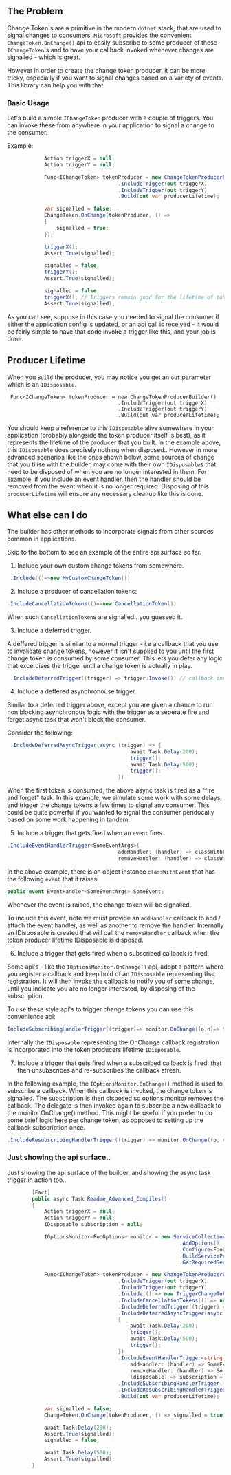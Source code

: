 ## The Problem

Change Token's are a primitive in the modern `dotnet` stack, that are used to signal changes to consumers. 
`Microsoft` provides the convenient `ChangeToken.OnChange()` api to easily subscribe to some producer of these `IChangeToken`'s 
and to have your callback invoked whenever changes are signalled - which is great.

However in order to create the change token producer, it can be more tricky, especially if you want to signal changes based on a variety of events.
This library can help you with that.

### Basic Usage

Let's build a simple `IChangeToken` producer with a couple of triggers.
You can invoke these from anywhere in your application to signal a change to the consumer.

Example:

```csharp
            Action triggerX = null;
            Action triggerY = null;

            Func<IChangeToken> tokenProducer = new ChangeTokenProducerBuilder()
                                    .IncludeTrigger(out triggerX)
                                    .IncludeTrigger(out triggerY)
                                    .Build(out var producerLifetime);

            var signalled = false;
            ChangeToken.OnChange(tokenProducer, () =>
            {
                signalled = true;
            });

            triggerX();
            Assert.True(signalled);

            signalled = false;
            triggerY();
            Assert.True(signalled);

            signalled = false;
            triggerX(); // Triggers remain good for the lifetime of token producer.
            Assert.True(signalled);       
```

As you can see, suppose in this case you needed to signal the consumer if either the application config is updated, or an api call is received - it would be fairly simple to have that code invoke a trigger like this, and your job is done.

## Producer Lifetime

When you `Build` the producer, you may notice you get an `out` parameter which is an `IDisposable`.

```
 Func<IChangeToken> tokenProducer = new ChangeTokenProducerBuilder()
                                    .IncludeTrigger(out triggerX)
                                    .IncludeTrigger(out triggerY)
                                    .Build(out var producerLifetime);
```

You should keep a reference to this `IDisposable` alive somewhere in your application (probably alongside the token producer itself is best), 
as it represents the lifetime of the producer that you built.
In the example above, this `IDisposable` does precisely nothing when disposed..
However in more advanced scenarios like the ones shown below,
some sources of change that you tilise with the builder, may come with their own `IDisposable`s that need to be disposed of when you are no longer interested in them.
For example, if you include an event handler, then the handler should be removed from the event when it is no longer required. 
Disposing of this `producerLifetime` will ensure any necessary cleanup like this is done.

## What else can I do

The builder has other methods to incorporate signals from other sources common in applications.

Skip to the bottom to see an example of the entire api surface so far.

1. Include your own custom change tokens from somewhere.

```csharp
 .Include(()=>new MyCustomChangeToken())

```

2. Include a producer of cancellation tokens:

```csharp
.IncludeCancellationTokens(()=>new CancellationToken())
```

When such `CancellationToken`s are signalled.. you guessed it.

3. Include a deferred trigger. 

A deffered trigger is similar to a normal trigger - i.e a callback that you use to invalidate change tokens, 
however it isn't supplied to you until the first change token is consumed by some consumer.
This lets you defer any logic that excercises the trigger until a change token is actually in play.

```csharp
 .IncludeDeferredTrigger((trigger) => trigger.Invoke()) // callback invoked to supply you a trigger once the first token is consumed. Note: logic here is synchronous and so will blocks the caller requesting the very first token so be snappy.
```

4. Include a deffered asynchronouse trigger. 

Similar to a deferred trigger above, except you are given a chance to run non blocking asynchronous logic with the trigger as a seperate fire and forget async task that won't block the consumer.

Consider the following:

```csharp
 .IncludeDeferredAsyncTrigger(async (trigger) => {
                                        await Task.Delay(200);
                                        trigger();
                                        await Task.Delay(500);
                                        trigger();
                                    })
 ```

 When the first token is consumed, the above async task is fired as a "fire and forget" task.
 In this example, we simulate some work with some delays, and trigger the change tokens a few times to signal any consumer.
 This could be quite powerful if you wanted to signal the consumer peridocally based on some work happening in tandem.

 5. Include a trigger that gets fired when an `event` fires.

 ```csharp
 .IncludeEventHandlerTrigger<SomeEventArgs>(
                                     addHandler: (handler) => classWithEvent.SomeEvent += handler,
                                     removeHandler: (handler) => classWithEvent.SomeEvent -= handler);

```

In the above example, there is an object instance `classWithEvent` that has the following `event` that it raises:

```csharp
public event EventHandler<SomeEventArgs> SomeEvent;

```

Whenever the event is raised, the change token will be signalled.

To include this event, note we must provide an `addHandler` callback to add / attach the event handler, as well as another to remove
the handler. Internally an IDisposable is created that will call the `removeHandler` callback when the token producer lifetime IDisposable is disposed.

6. Include a trigger that gets fired when a subscribed callback is fired.

Some api's - like the `IOptionsMonitor.OnChange()` api, adopt a pattern where you register a callback and keep hold of an `IDisposable` representing that registration.
It will then invoke the callback to notify you of some change, until you indicate you are no longer interested, by disposing of the subscription.

To use these style api's to trigger change tokens you can use this convenience api:

```csharp
IncludeSubscribingHandlerTrigger((trigger)=> monitor.OnChange((o,n)=> trigger()))

```

Internally the `IDisposable` representing the OnChange callback registration is incorporated into the token producers lifetime `IDisposable`.

7. Include a trigger that gets fired when a subscribed callback is fired, that then unsubscribes and re-subscribes the callback afresh.

In the following example, the `IOptionsMonitor.OnChange()` method is used to subscribe a callback. When this callback is invoked, the change token is signalled. The subscription is then disposed so options monitor removes the callback. The delegate is then invoked again to subscribe a new callback to the monitor.OnChange() method.
This might be useful if you prefer to do some brief logic here per change token, as opposed to setting up the callback subscription once.

```csharp
.IncludeResubscribingHandlerTrigger((trigger) => monitor.OnChange((o, n) => trigger()))
```


### Just showing the api surface..

Just showing the api surface of the builder, and showing the async task trigger in action too..

```csharp
        [Fact]
        public async Task Readme_Advanced_Compiles()
        {
            Action triggerX = null;
            Action triggerY = null;
            IDisposable subscription = null;

            IOptionsMonitor<FooOptions> monitor = new ServiceCollection()
                                                        .AddOptions()
                                                        .Configure<FooOptions>((o) => { })
                                                        .BuildServiceProvider()
                                                        .GetRequiredService<IOptionsMonitor<FooOptions>>();

            Func<IChangeToken> tokenProducer = new ChangeTokenProducerBuilder()
                                    .IncludeTrigger(out triggerX)
                                    .IncludeTrigger(out triggerY)
                                    .Include(() => new TriggerChangeToken())
                                    .IncludeCancellationTokens(() => new CancellationToken())
                                    .IncludeDeferredTrigger((trigger) => trigger.Invoke())
                                    .IncludeDeferredAsyncTrigger(async (trigger) =>
                                    {
                                        await Task.Delay(200);
                                        trigger();
                                        await Task.Delay(500);
                                        trigger();
                                    })
                                    .IncludeEventHandlerTrigger<string>(
                                        addHandler: (handler) => SomeEvent += handler,
                                        removeHandler: (handler) => SomeEvent -= handler,
                                        (disposable) => subscription = disposable)
                                    .IncludeSubscribingHandlerTrigger((trigger) => monitor.OnChange((o, n) => trigger()))
                                    .IncludeResubscribingHandlerTrigger((trigger) => monitor.OnChange((o, n) => trigger()))
                                    .Build(out var producerLifetime);

            var signalled = false;
            ChangeToken.OnChange(tokenProducer, () => signalled = true);

            await Task.Delay(200);
            Assert.True(signalled);
            signalled = false;

            await Task.Delay(500);
            Assert.True(signalled);        
        }
```




